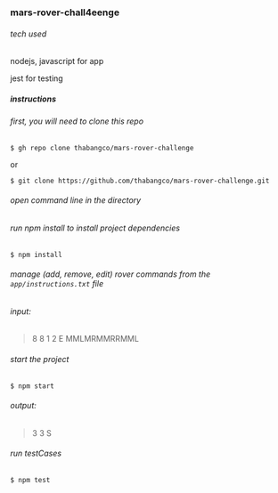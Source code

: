 ### mars-rover-chall4eenge

###### tech used

nodejs, javascript for app

jest for testing

##### instructions

###### first, you will need to clone this repo

`$ gh repo clone thabangco/mars-rover-challenge`

or

`$ git clone https://github.com/thabangco/mars-rover-challenge.git`

###### open command line in the directory

###### run npm install to install project dependencies

`$ npm install`


###### manage (add, remove, edit) rover commands from the `app/instructions.txt` file

###### input:

> 8 8
> 1 2 E
> MMLMRMMRRMML


###### start the project

`$ npm start`

###### output:

> 3 3 S

###### run testCases

`$ npm test`
